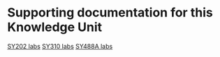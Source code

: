 # Supporting documentation for this Knowledge Unit

[SY202 labs](../../Course%20Documents/SY202%20CYBER%20SYSTEMS%20ENGINEERING/Labs)
[SY310 labs](../../Course%20Documents/SY310%20INTRO%20TO%20NETWORKING%20AND%20WIRELESS%20COMMUNICATIONS)
[SY488A labs](../../Course%20Documents/SY488A%20DIGITAL%20AND%20MOBILE%20COMMUNICATIONS)
